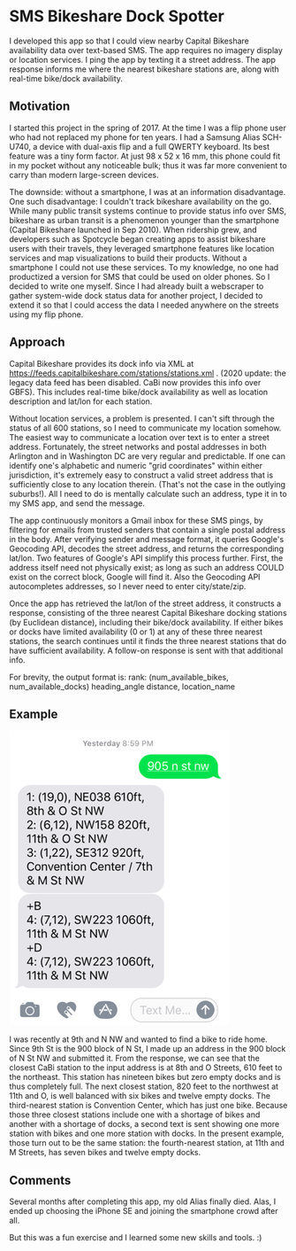 # SMS Bikeshare Dock Spotter

I developed this app so that I could view nearby Capital Bikeshare availability data over text-based SMS. The app requires no imagery display or location services. I ping the app by texting it a street address. The app response informs me where the nearest bikeshare stations are, along with real-time bike/dock availability.

## Motivation

I started this project in the spring of 2017. At the time I was a flip phone user who had not replaced my phone for ten years. I had a Samsung Alias SCH-U740, a device with dual-axis flip and a full QWERTY keyboard. Its best feature was a tiny form factor. At just 98 x 52 x 16 mm, this phone could fit in my pocket without any noticeable bulk; thus it was far more convenient to carry than modern large-screen devices.

The downside: without a smartphone, I was at an information disadvantage. One such disadvantage: I couldn't track bikeshare availability on the go. While many public transit systems continue to provide status info over SMS, bikeshare as urban transit is a phenomenon younger than the smartphone (Capital Bikeshare launched in Sep 2010). When ridership grew, and developers such as Spotcycle began creating apps to assist bikeshare users with their travels, they leveraged smartphone features like location services and map visualizations to build their products. Without a smartphone I could not use these services. To my knowledge, no one had productized a version for SMS that could be used on older phones. So I decided to write one myself. Since I had already built a webscraper to gather system-wide dock status data for another project, I decided to extend it so that I could access the data I needed anywhere on the streets using my flip phone.

## Approach

Capital Bikeshare provides its dock info via XML at https://feeds.capitalbikeshare.com/stations/stations.xml . (2020 update: the legacy data feed has been disabled. CaBi now provides this info over GBFS). This includes real-time bike/dock availability as well as location description and lat/lon for each station.

Without location services, a problem is presented. I can't sift through the status of all 600 stations, so I need to communicate my location somehow. The easiest way to communicate a location over text is to enter a street address. Fortunately, the street networks and postal addresses in both Arlington and in Washington DC are very regular and predictable. If one can identify one's alphabetic and numeric "grid coordinates" within either jurisdiction, it's extremely easy to construct a valid street address that is sufficiently close to any location therein. (That's not the case in the outlying suburbs!). All I need to do is mentally calculate such an address, type it in to my SMS app, and send the message.

The app continuously monitors a Gmail inbox for these SMS pings, by filtering for emails from trusted senders that contain a single postal address in the body. After verifying sender and message format, it queries Google's Geocoding API, decodes the street address, and returns the corresponding lat/lon. Two features of Google's API simplify this process further. First, the address itself need not physically exist; as long as such an address COULD exist on the correct block, Google will find it. Also the Geocoding API autocompletes addresses, so I never need to enter city/state/zip. 

Once the app has retrieved the lat/lon of the street address, it constructs a response, consisting of the three nearest Capital Bikeshare docking stations (by Euclidean distance), including their bike/dock availability. If either bikes or docks have limited availability (0 or 1) at any of these three nearest stations, the search continues until it finds the three nearest stations that do have sufficient availability. A follow-on response is sent with that additional info.

For brevity, the output format is:
rank: (num_available_bikes, num_available_docks) heading_angle distance, location_name

## Example

![screenshot](screenshot_SMS_Bikeshare_App.png?raw=true)

I was recently at 9th and N NW and wanted to find a bike to ride home. Since 9th St is the 900 block of N St, I made up an address in the 900 block of N St NW and submitted it. From the response, we can see that the closest CaBi station to the input address is at 8th and O Streets, 610 feet to the northeast. This station has nineteen bikes but zero empty docks and is thus completely full. The next closest station, 820 feet to the northwest at 11th and O, is well balanced with six bikes and twelve empty docks. The third-nearest station is Convention Center, which has just one bike. Because those three closest stations include one with a shortage of bikes and another with a shortage of docks, a second text is sent showing one more station with bikes and one more station with docks. In the present example, those turn out to be the same station: the fourth-nearest station, at 11th and M Streets, has seven bikes and twelve empty docks.



## Comments

Several months after completing this app, my old Alias finally died. Alas, I ended up choosing the iPhone SE and joining the smartphone crowd after all.

But this was a fun exercise and I learned some new skills and tools. :)